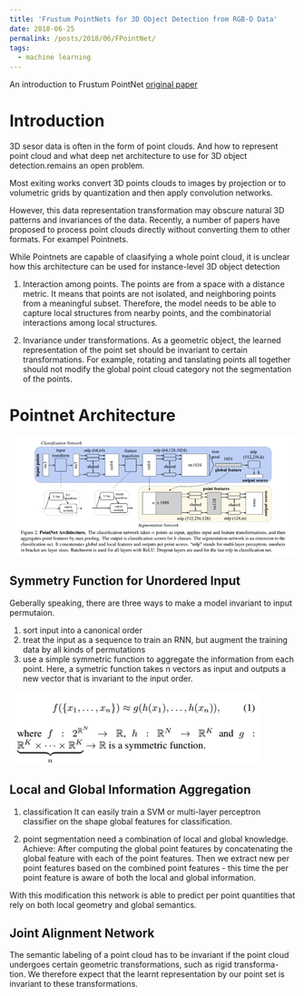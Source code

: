 ```yaml
---
title: 'Frustum PointNets for 3D Object Detection from RGB-D Data'
date: 2018-06-25
permalink: /posts/2018/06/FPointNet/
tags:
  - machine learning
---
```

An introduction to Frustum PointNet
[original paper](https://arxiv.org/abs/1711.08488)


Introduction
======
3D sesor data is often in the form of point clouds. And how to represent point cloud and what deep net architecture to use for 3D object detection.remains an open problem. 

Most exiting works convert 3D points clouds to images by projection or to volumetric grids by quantization and then apply convolution networks.

However, this data representation transformation may obscure natural 3D patterns and invariances of the data. Recently, a number of papers have proposed to process point clouds directly without converting them to other formats. For exampel Pointnets.

While Pointnets are capable of claasifying a whole point cloud, it is unclear how this architecture can be used for instance-level 3D object detection 

1. Interaction among points.
The points are from a space with a distance metric. It means that points are not isolated, and neighboring points from a meaningful subset. Therefore, the model needs to be able to capture local structures from nearby points, and the combinatorial interactions among local structures.

1. Invariance under transformations. 
As a geometric object, the learned representation of the point set should be invariant to certain transformations. For example, rotating and tanslating points all together should not modify the global point cloud category not the segmentation of the points.

Pointnet Architecture
======
![Pointnet Architecture](/images/pointnet-architecture.png)

Symmetry Function for Unordered Input
------
Geberally speaking, there are three ways to make a model invariant to input permutaion.
1. sort input into a canonical order 
1. treat the input as a sequence to train an RNN, but augment the training data by all kinds of permutations
1. use a simple symmetric function to aggregate the information from each point. Here, a symetric function takes n vectors as input and outputs a new vector that is invariant to the input order.

![symmetry function](/images/symetry-function.png)

Local and Global Information Aggregation
------
1. classification
It can easily train a SVM or multi-layer perceptron classifier on the shape global features for classification. 

1. point segmentation need a combination of local and global knowledge.
Achieve: After computing the global point features by concatenating the global feature with each of the point features. Then we extract new per point features based on the combined point features - this time the per point feature is aware of both the local and global information.

With this modification this network is able to predict per point quantities that rely on both local geometry and global semantics. 

Joint Alignment Network
------
The semantic labeling of a point cloud has to be invariant if the point cloud undergoes certain geometric transformations, such as rigid transforma- tion. We therefore expect that the learnt representation by our point set is invariant to these transformations.

